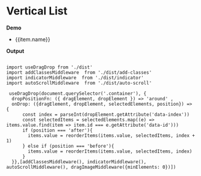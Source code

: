 # Vertical List 

<script setup>
import { ref, shallowRef, triggerRef, watch, watchEffect, reactive, customRef, onMounted, toRef, computed, defineComponent } from 'vue'
import data from './MOCK_DATA_1000.json'
import './styles.css'

import useDragDrop from './src/main'
import addClassesMiddleware  from './src/add-classes'
import indicatorMiddleware  from './src/indicator'
import autoScrollMiddleware  from './src/auto-scroll'
import dragImageMiddleware  from './src/drag-image'
import { reorderItems }  from './src/utils'


const items = ref(data)
const container = ref(null)

onMounted(() => {
  useDragDrop(container.value, {
  dropPositionFn: ({ dragElement, dropElement }) => 'around' ,
  onDrop: ({dragElement, dropElement, selectedElements, position}) => {
      const index = parseInt(dropElement.getAttribute('data-index'))
      const selectedItems = selectedElements.map((e) => items.value.find(item => item.id === e.getAttribute('data-id')))
      if (position === 'after'){
        items.value = reorderItems(items.value, selectedItems, index + 1)
      } else if (position === 'before'){
        items.value = reorderItems(items.value, selectedItems, index)
      }
  }},[addClassesMiddleware(), indicatorMiddleware(), autoScrollMiddleware(), dragImageMiddleware({minElements: 0})])
})
</script>

**Demo**

<div ref='container' style='overflow: scroll; max-height: 400px; padding-right: 10px;'>
  <ul style="margin: 0">
      <li v-for='(item, index) in items' :key='item.id' :data-id='item.id' :data-index='index'  style='margin: 0;'>
        <span  >{{item.name}} </span>
    </li>
  </ul>
</div>

**Output**

```js{4}

import useDragDrop from './dist'
import addClassesMiddleware  from './dist/add-classes'
import indicatorMiddleware  from './dist/indicator'
import autoScrollMiddleware  from './dist/auto-scroll'

 useDragDrop(document.querySelector('.container'), {
  dropPositionFn: ({ dragElement, dropElement }) => 'around' ,
  onDrop: ({dragElement, dropElement, selectedElements, position}) => {
      const index = parseInt(dropElement.getAttribute('data-index'))
      const selectedItems = selectedElements.map((e) => items.value.find(item => item.id === e.getAttribute('data-id')))
      if (position === 'after'){
        items.value = reorderItems(items.value, selectedItems, index + 1)
      } else if (position === 'before'){
        items.value = reorderItems(items.value, selectedItems, index)
      }
  }},[addClassesMiddleware(), indicatorMiddleware(), autoScrollMiddleware(), dragImageMiddleware({minElements: 0})])

```
